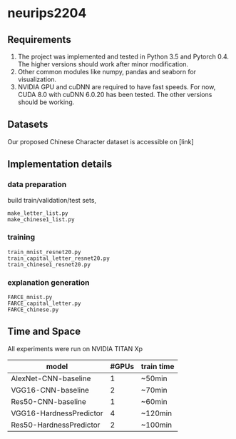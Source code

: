 # neurips2204

## Requirements

1. The project was implemented and tested in Python 3.5 and Pytorch 0.4. The higher versions should work after minor modification.
2. Other common modules like numpy, pandas and seaborn for visualization.
3. NVIDIA GPU and cuDNN are required to have fast speeds. For now, CUDA 8.0 with cuDNN 6.0.20 has been tested. The other versions should be working.

## Datasets

Our proposed Chinese Character dataset is accessible on [link]


## Implementation details

### data preparation

build train/validation/test sets,

```
make_letter_list.py
make_chinese1_list.py
```


### training
```
train_mnist_resnet20.py
train_capital_letter_resnet20.py
train_chinese1_resnet20.py
```
### explanation generation
```
FARCE_mnist.py
FARCE_capital_letter.py
FARCE_chinese.py
```
## Time and Space

All experiments were run on NVIDIA TITAN Xp 


model     | #GPUs | train time |
---------|--------|-----|
AlexNet-CNN-baseline     | 1 | ~50min    | 
VGG16-CNN-baseline     | 2 | ~70min    |
Res50-CNN-baseline     | 1 | ~60min    | 
VGG16-HardnessPredictor     | 4 | ~120min   |
Res50-HardnessPredictor     | 2 | ~100min    |
